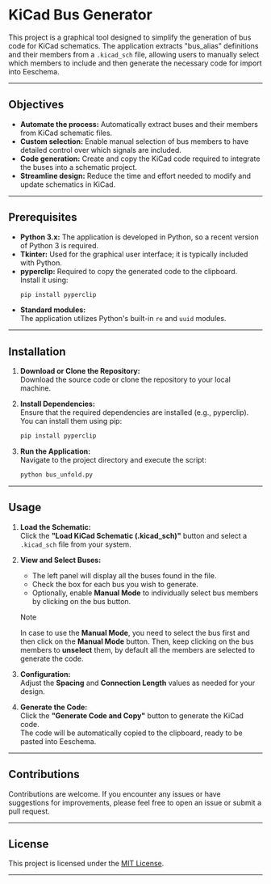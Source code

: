 # KiCad Bus Generator

This project is a graphical tool designed to simplify the generation of bus code for KiCad schematics. The application extracts "bus_alias" definitions and their members from a `.kicad_sch` file, allowing users to manually select which members to include and then generate the necessary code for import into Eeschema.

---

## Objectives

- **Automate the process:** Automatically extract buses and their members from KiCad schematic files.
- **Custom selection:** Enable manual selection of bus members to have detailed control over which signals are included.
- **Code generation:** Create and copy the KiCad code required to integrate the buses into a schematic project.
- **Streamline design:** Reduce the time and effort needed to modify and update schematics in KiCad.

---

## Prerequisites

- **Python 3.x:** The application is developed in Python, so a recent version of Python 3 is required.
- **Tkinter:** Used for the graphical user interface; it is typically included with Python.
- **pyperclip:** Required to copy the generated code to the clipboard.  
  Install it using:
  ```bash
  pip install pyperclip
  ```
- **Standard modules:**  
  The application utilizes Python's built-in `re` and `uuid` modules.

---

## Installation

1. **Download or Clone the Repository:**  
   Download the source code or clone the repository to your local machine.

2. **Install Dependencies:**  
   Ensure that the required dependencies are installed (e.g., pyperclip). You can install them using pip:
   ```bash
   pip install pyperclip
   ```

3. **Run the Application:**  
   Navigate to the project directory and execute the script:
   ```bash
   python bus_unfold.py
   ```

---

## Usage

1. **Load the Schematic:**  
   Click the **"Load KiCad Schematic (.kicad_sch)"** button and select a `.kicad_sch` file from your system.

2. **View and Select Buses:**  
   - The left panel will display all the buses found in the file.
   - Check the box for each bus you wish to generate.
   - Optionally, enable **Manual Mode** to individually select bus members by clicking on the bus button.

   > [!NOTE]
   > In case to use the **Manual Mode**, you need to select the bus first and then click on the **Manual Mode** button. Then, keep clicking on the bus members to **unselect** them, by default all the members are selected to generate the code.

3. **Configuration:**  
   Adjust the **Spacing** and **Connection Length** values as needed for your design.

4. **Generate the Code:**  
   Click the **"Generate Code and Copy"** button to generate the KiCad code.  
   The code will be automatically copied to the clipboard, ready to be pasted into Eeschema.

---

## Contributions

Contributions are welcome. If you encounter any issues or have suggestions for improvements, please feel free to open an issue or submit a pull request.

---

## License

This project is licensed under the [MIT License](LICENSE).

---
